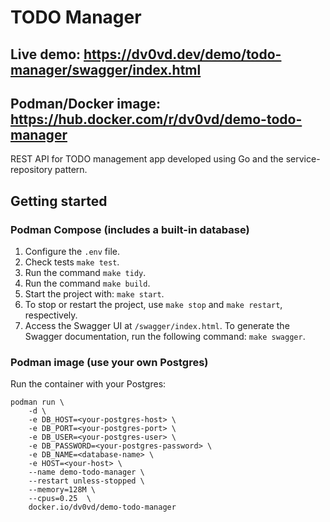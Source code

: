 # TODO Manager

## Live demo: https://dv0vd.dev/demo/todo-manager/swagger/index.html
## Podman/Docker image: https://hub.docker.com/r/dv0vd/demo-todo-manager

REST API for TODO management app developed using Go and the service-repository pattern. 
## Getting started

### Podman Compose (includes a built-in database)
1) Configure the `.env` file.
2) Check tests `make test`.
2) Run the command `make tidy`.
3) Run the command `make build`.
4) Start the project with: `make start`.
5) To stop or restart the project, use `make stop` and `make restart`, respectively.
6) Access the Swagger UI at `/swagger/index.html`. To generate the Swagger documentation, run the following command: `make swagger`.

### Podman image (use your own Postgres)
Run the container with your Postgres:
```
podman run \
	-d \
	-e DB_HOST=<your-postgres-host> \
	-e DB_PORT=<your-postgres-port> \
	-e DB_USER=<your-postgres-user> \
	-e DB_PASSWORD=<your-postgres-password> \
	-e DB_NAME=<database-name> \
	-e HOST=<your-host> \
	--name demo-todo-manager \
	--restart unless-stopped \
	--memory=128M \
	--cpus=0.25  \
	docker.io/dv0vd/demo-todo-manager
```

